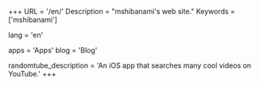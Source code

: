 +++
URL = '/en/'
Description  = "mshibanami's web site."
Keywords = ['mshibanami']

lang = 'en'

apps = 'Apps'
blog = 'Blog'

randomtube_description = 'An iOS app that searches many cool videos on YouTube.'
+++
